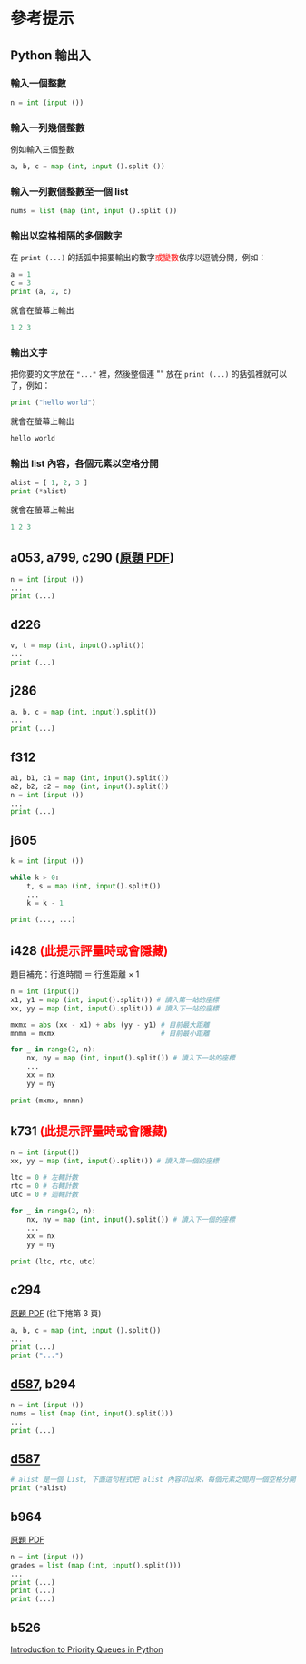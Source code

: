 # 參考提示

## Python 輸出入

### 輸入一個整數

```python
n = int (input ())
```

### 輸入一列幾個整數

例如輸入三個整數
```python
a, b, c = map (int, input ().split ())
```

### 輸入一列數個整數至一個 list

```python
nums = list (map (int, input ().split ())
```

### 輸出以空格相隔的多個數字

在 ```print (...)``` 的括弧中把要輸出的數字<span style="color:red">或變數</span>依序以逗號分開，例如：

```python
a = 1
c = 3
print (a, 2, c)
```

就會在螢幕上輸出

```python
1 2 3
```

### 輸出文字

把你要的文字放在 ```"..."``` 裡，然後整個連 "" 放在 ```print (...)``` 的括弧裡就可以了，例如：

```python
print ("hello world")
```

就會在螢幕上輸出

```python
hello world
```

### 輸出 list 內容，各個元素以空格分開

```python
alist = [ 1, 2, 3 ]
print (*alist)
```

就會在螢幕上輸出

```python
1 2 3
```

## a053, a799, c290 ([原題 PDF](https://apcs.csie.ntnu.edu.tw/wp-content/uploads/2018/12/1060304APCSImplementation.pdf))

```python
n = int (input ())
...
print (...)
```

## d226

```python
v, t = map (int, input().split())
...
print (...)
```

## j286

```python
a, b, c = map (int, input().split())
...
print (...)
```

## f312

```python
a1, b1, c1 = map (int, input().split())
a2, b2, c2 = map (int, input().split())
n = int (input ())
...
print (...)
```

## j605

```python
k = int (input ())

while k > 0:
    t, s = map (int, input().split())
    ...
    k = k - 1
    
print (..., ...)
```

## i428 <span style="color:red">(此提示評量時或會隱藏)</span>

題目補充：行進時間 ＝ 行進距離 × 1

```python
n = int (input())
x1, y1 = map (int, input().split()) # 讀入第一站的座標
xx, yy = map (int, input().split()) # 讀入下一站的座標

mxmx = abs (xx - x1) + abs (yy - y1) # 目前最大距離
mnmn = mxmx                          # 目前最小距離

for _ in range(2, n):
    nx, ny = map (int, input().split()) # 讀入下一站的座標
    ...
    xx = nx
    yy = ny
    
print (mxmx, mnmn)
```

## k731 <span style="color:red">(此提示評量時或會隱藏)</span>

```python
n = int (input())
xx, yy = map (int, input().split()) # 讀入第一個的座標

ltc = 0 # 左轉計數
rtc = 0 # 右轉計數
utc = 0 # 迴轉計數

for _ in range(2, n):
    nx, ny = map (int, input().split()) # 讀入下一個的座標
    ...
    xx = nx
    yy = ny
    
print (ltc, rtc, utc)
```

## c294

[原題 PDF](https://apcs.csie.ntnu.edu.tw/wp-content/uploads/2022/10/實作題_題型範例.pdf) (往下捲第 3 頁)

```python
a, b, c = map (int, input ().split())
...
print (...)
print ("...")
```

## [d587](https://officeguide.cc/python-sort-sorted-tutorial-examples/), b294

```python
n = int (input ())
nums = list (map (int, input().split()))
...
print (...)
```

## [d587](https://officeguide.cc/python-sort-sorted-tutorial-examples/)

```python
# alist 是一個 List, 下面這句程式把 alist 內容印出來，每個元素之間用一個空格分開
print (*alist) 
```

## b964

[原題 PDF](https://apcs.csie.ntnu.edu.tw/wp-content/uploads/2022/10/實作題_題型範例.pdf)

```python
n = int (input ())
grades = list (map (int, input().split()))
...
print (...)
print (...)
print (...)
```

## b526

[Introduction to Priority Queues in Python](https://builtin.com/data-science/priority-queues-in-python)

